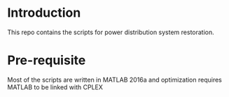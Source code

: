 # Introduction
This repo contains the scripts for power distribution system restoration. 

# Pre-requisite
Most of the scripts are written in MATLAB 2016a and optimization requires MATLAB to be linked with CPLEX 
